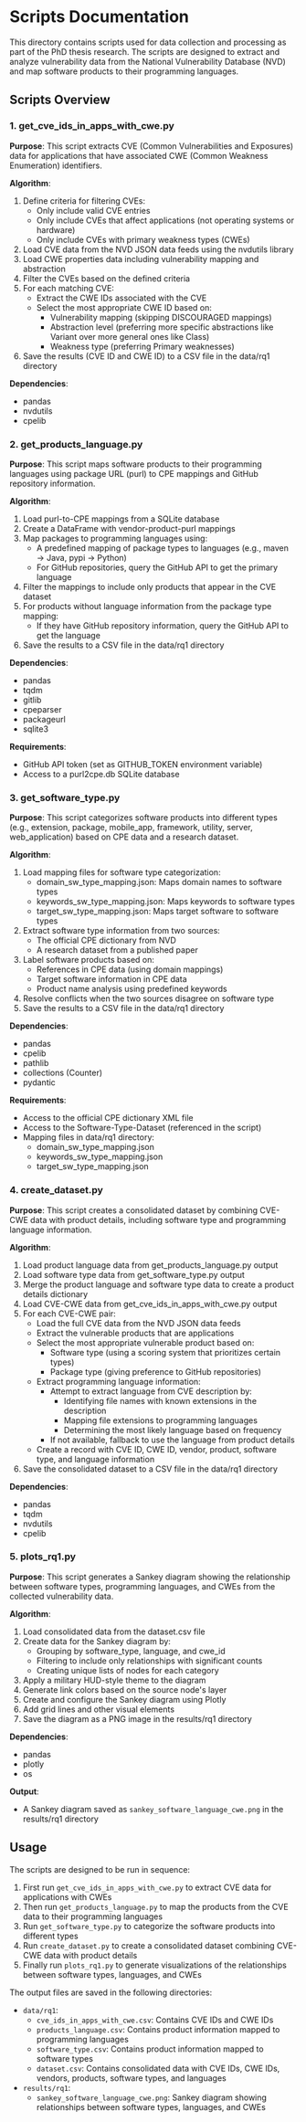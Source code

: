# Scripts Documentation

This directory contains scripts used for data collection and processing as part of the PhD thesis research. The scripts are designed to extract and analyze vulnerability data from the National Vulnerability Database (NVD) and map software products to their programming languages.

## Scripts Overview

### 1. get_cve_ids_in_apps_with_cwe.py

**Purpose**: This script extracts CVE (Common Vulnerabilities and Exposures) data for applications that have associated CWE (Common Weakness Enumeration) identifiers.

**Algorithm**:
1. Define criteria for filtering CVEs:
   - Only include valid CVE entries
   - Only include CVEs that affect applications (not operating systems or hardware)
   - Only include CVEs with primary weakness types (CWEs)
2. Load CVE data from the NVD JSON data feeds using the nvdutils library
3. Load CWE properties data including vulnerability mapping and abstraction
4. Filter the CVEs based on the defined criteria
5. For each matching CVE:
   - Extract the CWE IDs associated with the CVE
   - Select the most appropriate CWE ID based on:
     - Vulnerability mapping (skipping DISCOURAGED mappings)
     - Abstraction level (preferring more specific abstractions like Variant over more general ones like Class)
     - Weakness type (preferring Primary weaknesses)
6. Save the results (CVE ID and CWE ID) to a CSV file in the data/rq1 directory

**Dependencies**:
- pandas
- nvdutils
- cpelib

### 2. get_products_language.py

**Purpose**: This script maps software products to their programming languages using package URL (purl) to CPE mappings and GitHub repository information.

**Algorithm**:
1. Load purl-to-CPE mappings from a SQLite database
2. Create a DataFrame with vendor-product-purl mappings
3. Map packages to programming languages using:
   - A predefined mapping of package types to languages (e.g., maven → Java, pypi → Python)
   - For GitHub repositories, query the GitHub API to get the primary language
4. Filter the mappings to include only products that appear in the CVE dataset
5. For products without language information from the package type mapping:
   - If they have GitHub repository information, query the GitHub API to get the language
6. Save the results to a CSV file in the data/rq1 directory

**Dependencies**:
- pandas
- tqdm
- gitlib
- cpeparser
- packageurl
- sqlite3

**Requirements**:
- GitHub API token (set as GITHUB_TOKEN environment variable)
- Access to a purl2cpe.db SQLite database

### 3. get_software_type.py

**Purpose**: This script categorizes software products into different types (e.g., extension, package, mobile_app, framework, utility, server, web_application) based on CPE data and a research dataset.

**Algorithm**:
1. Load mapping files for software type categorization:
   - domain_sw_type_mapping.json: Maps domain names to software types
   - keywords_sw_type_mapping.json: Maps keywords to software types
   - target_sw_type_mapping.json: Maps target software to software types
2. Extract software type information from two sources:
   - The official CPE dictionary from NVD
   - A research dataset from a published paper
3. Label software products based on:
   - References in CPE data (using domain mappings)
   - Target software information in CPE data
   - Product name analysis using predefined keywords
4. Resolve conflicts when the two sources disagree on software type
5. Save the results to a CSV file in the data/rq1 directory

**Dependencies**:
- pandas
- cpelib
- pathlib
- collections (Counter)
- pydantic

**Requirements**:
- Access to the official CPE dictionary XML file
- Access to the Software-Type-Dataset (referenced in the script)
- Mapping files in data/rq1 directory:
  - domain_sw_type_mapping.json
  - keywords_sw_type_mapping.json
  - target_sw_type_mapping.json

### 4. create_dataset.py

**Purpose**: This script creates a consolidated dataset by combining CVE-CWE data with product details, including software type and programming language information.

**Algorithm**:
1. Load product language data from get_products_language.py output
2. Load software type data from get_software_type.py output
3. Merge the product language and software type data to create a product details dictionary
4. Load CVE-CWE data from get_cve_ids_in_apps_with_cwe.py output
5. For each CVE-CWE pair:
   - Load the full CVE data from the NVD JSON data feeds
   - Extract the vulnerable products that are applications
   - Select the most appropriate vulnerable product based on:
     - Software type (using a scoring system that prioritizes certain types)
     - Package type (giving preference to GitHub repositories)
   - Extract programming language information:
     - Attempt to extract language from CVE description by:
       - Identifying file names with known extensions in the description
       - Mapping file extensions to programming languages
       - Determining the most likely language based on frequency
     - If not available, fallback to use the language from product details
   - Create a record with CVE ID, CWE ID, vendor, product, software type, and language information
6. Save the consolidated dataset to a CSV file in the data/rq1 directory

**Dependencies**:
- pandas
- tqdm
- nvdutils
- cpelib

### 5. plots_rq1.py

**Purpose**: This script generates a Sankey diagram showing the relationship between software types, programming languages, and CWEs from the collected vulnerability data.

**Algorithm**:
1. Load consolidated data from the dataset.csv file
2. Create data for the Sankey diagram by:
   - Grouping by software_type, language, and cwe_id
   - Filtering to include only relationships with significant counts
   - Creating unique lists of nodes for each category
3. Apply a military HUD-style theme to the diagram
4. Generate link colors based on the source node's layer
5. Create and configure the Sankey diagram using Plotly
6. Add grid lines and other visual elements
7. Save the diagram as a PNG image in the results/rq1 directory

**Dependencies**:
- pandas
- plotly
- os

**Output**:
- A Sankey diagram saved as `sankey_software_language_cwe.png` in the results/rq1 directory

## Usage

The scripts are designed to be run in sequence:

1. First run `get_cve_ids_in_apps_with_cwe.py` to extract CVE data for applications with CWEs
2. Then run `get_products_language.py` to map the products from the CVE data to their programming languages
3. Run `get_software_type.py` to categorize the software products into different types
4. Run `create_dataset.py` to create a consolidated dataset combining CVE-CWE data with product details
5. Finally run `plots_rq1.py` to generate visualizations of the relationships between software types, languages, and CWEs

The output files are saved in the following directories:
- `data/rq1`:
  - `cve_ids_in_apps_with_cwe.csv`: Contains CVE IDs and CWE IDs
  - `products_language.csv`: Contains product information mapped to programming languages
  - `software_type.csv`: Contains product information mapped to software types
  - `dataset.csv`: Contains consolidated data with CVE IDs, CWE IDs, vendors, products, software types, and languages
- `results/rq1`:
  - `sankey_software_language_cwe.png`: Sankey diagram showing relationships between software types, languages, and CWEs
